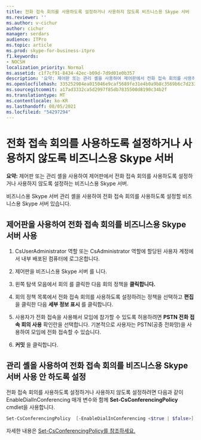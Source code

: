 ```yaml
---
title: 전화 접속 회의를 사용하도록 설정하거나 사용하지 않도록 비즈니스용 Skype 서버
ms.reviewer: ''
ms.author: v-cichur
author: cichur
manager: serdars
audience: ITPro
ms.topic: article
ms.prod: skype-for-business-itpro
f1.keywords:
- NOCSH
localization_priority: Normal
ms.assetid: c1f7cf91-8434-42ec-b09d-7d9d01e0b357
description: '요약: 제어판 또는 관리 셸을 사용하여 제어판에서 전화 접속 회의를 사용하도록 설정하거나 사용하지 않도록 설정하는 비즈니스용 Skype 서버.'
ms.openlocfilehash: 335252904ea015046e9caf5689fe31e4b0a9b8c3569b6c7d233fb8c4e74857ec
ms.sourcegitcommit: a17ad3332ca5d2997f85db7835500d8190c34b2f
ms.translationtype: MT
ms.contentlocale: ko-KR
ms.lasthandoff: 08/05/2021
ms.locfileid: "54297294"
---
```

# <a name="enable-or-disable-dial-in-conferencing-in-skype-for-business-server"></a>전화 접속 회의를 사용하도록 설정하거나 사용하지 않도록 비즈니스용 Skype 서버
 
**요약:** 제어판 또는 관리 셸을 사용하여 제어판에서 전화 접속 회의를 사용하도록 설정하거나 사용하지 않도록 설정하는 비즈니스용 Skype 서버.
  
비즈니스용 Skype 서버 관리 셸을 사용하여 전화 접속 회의를 사용하도록 설정할 비즈니스용 Skype 서버 있습니다.
  
## <a name="enable-or-disable-dial-in-conferencing-by-using-skype-for-business-server-control-panel"></a>제어판을 사용하여 전화 접속 회의를 비즈니스용 Skype 서버 사용

1. CsUserAdministrator 역할 또는 CsAdministrator 역할에 할당된 사용자 계정에서 내부 배포된 컴퓨터에 로그온합니다.
    
2.  제어판을 비즈니스용 Skype 서버 를 니다.
    
3. 왼쪽 탐색 모음에서 회의 를 클릭한 다음 회의 정책을 **클릭합니다.**
    
4. 회의 정책 목록에서 전화 접속 회의를 사용하도록 설정하려는 정책을 선택하고 **편집** 을 클릭한 다음 **세부 정보 표시** 를 클릭합니다. 
    
5. 사용자가 전화 접속을 사용해서 모임에 참가할 수 있도록 허용하려면 **PSTN 전화 접속 회의 사용** 확인란을 선택합니다. 기본적으로 사용자는 PSTN(공중 전화망)을 사용하여 모임에 전화 접속할 수 있습니다.
    
6. **커밋** 을 클릭합니다. 
    
## <a name="enable-or-disable-dial-in-conferencing-by-using-skype-for-business-server-management-shell"></a>관리 셸을 사용하여 전화 접속 회의를 비즈니스용 Skype 서버 사용 안 하도록 설정

전화 접속 회의를 사용하도록 설정하거나 사용하지 않도록 설정하려면 다음과 같이 EnableDialInConferencing 매개 변수와 함께 **Set-CsConferencingPolicy** cmdlet을 사용합니다.
  
```PowerShell
Set-CsConferencingPolicy  [-EnableDialInConferencing <$true | $false>] 
```

자세한 내용은 [Set-CsConferencingPolicy를 참조하세요.](/powershell/module/skype/set-csconferencingpolicy?view=skype-ps)
